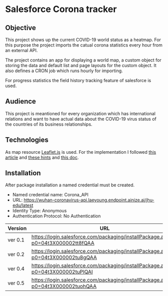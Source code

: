 # Salesforce Corona tracker

## Objective

This project shows up the current COVID-19 world status as a heatmap.
For this purpose the project imports the catual corona statistics every hour from an external API.

The project contains an app for displaying a world map, a custom object for storing the data and default list and page layouts for the custom object. It also defines a CRON job which runs hourly for importing.

For progress statistics the field history tracking feature of salesforce is used.

## Audience

This project is meantioned for every organization which has international relations and want to have actual data about the COVID-19 virus status of the countries of its business relationships.

## Technologies

As map resource [Leaflet.js](https://leafletjs.com/) is used. For the implementation I followed [this article](https://www.forcetalks.com/blog/introduction-of-leaflet-map-in-salesforce-lightning-component/) and [these hints](https://salesforce.stackexchange.com/a/254218) and [this doc](https://developer.salesforce.com/docs/component-library/bundle/lightning-platform-resource-loader/documentation).

## Installation

After package installation a named credential must be created.

* Named credential name: Corona_API
* URL: https://wuhan-coronavirus-api.laeyoung.endpoint.ainize.ai/jhu-edu/latest
* Identity Type: Anonymous
* Authentication Protocol: No Authentication

|Version|URL|
|---|---|
|ver 0.1|https://login.salesforce.com/packaging/installPackage.apexp?p0=04t3X000002tt8fQAA|
|ver 0.2|https://login.salesforce.com/packaging/installPackage.apexp?p0=04t3X000002tu8gQAA|
|ver 0.4|https://login.salesforce.com/packaging/installPackage.apexp?p0=04t3X000002tuPlQAI|
|ver 0.5|https://login.salesforce.com/packaging/installPackage.apexp?p0=04t3X000002tuohQAA|
